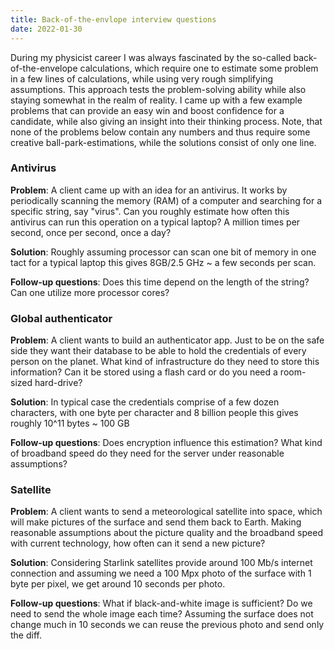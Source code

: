 ```yaml
---
title: Back-of-the-envlope interview questions
date: 2022-01-30
---
```


During my physicist career I was always fascinated by the so-called back-of-the-envelope calculations, which require one to estimate some problem in a few lines of calculations, while using very rough simplifying assumptions.
This approach tests the problem-solving ability while also staying somewhat in the realm of reality.
I came up with a few example problems that can provide an easy win and boost confidence for a candidate, while also giving an insight into their thinking process.
Note, that none of the problems below contain any numbers and thus require some creative ball-park-estimations, while the solutions consist of only one line.

### Antivirus

**Problem**: A client came up with an idea for an antivirus.
It works by periodically scanning the memory (RAM) of a computer and searching for a specific string, say "virus".
Can you roughly estimate how often this antivirus can run this operation on a typical laptop? A million times per second, once per second, once a day?

**Solution**: Roughly assuming processor can scan one bit of memory in one tact for a typical laptop this gives 8GB/2.5 GHz ~ a few seconds per scan.

**Follow-up questions**: Does this time depend on the length of the string? Can one utilize more processor cores?

### Global authenticator

**Problem**: A client wants to build an authenticator app.
Just to be on the safe side they want their database to be able to hold the credentials of every person on the planet.
What kind of infrastructure do they need to store this information? Can it be stored using a flash card or do you need a room-sized hard-drive?

**Solution**: In typical case the credentials comprise of a few dozen characters, with one byte per character and 8 billion people this gives roughly 10^11 bytes ~ 100 GB

**Follow-up questions**: Does encryption influence this estimation? What kind of broadband speed do they need for the server under reasonable assumptions?

### Satellite

**Problem**: A client wants to send a meteorological satellite into space, which will make pictures of the surface and send them back to Earth.
Making reasonable assumptions about the picture quality and the broadband speed with current technology, how often can it send a new picture?

**Solution**: Considering Starlink satellites provide around 100 Mb/s internet connection and assuming we need a 100 Mpx photo of the surface with 1 byte per pixel, we get around 10 seconds per photo.

**Follow-up questions**: What if black-and-white image is sufficient? Do we need to send the whole image each time? Assuming the surface does not change much in 10 seconds we can reuse the previous photo and send only the diff.
